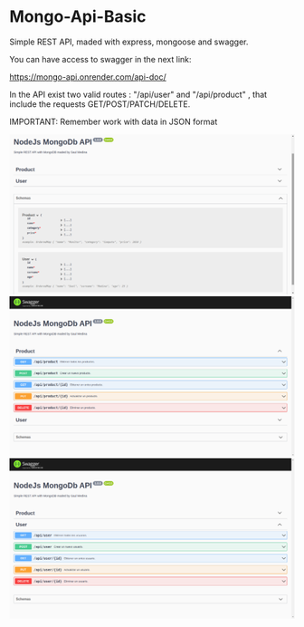 # Mongo-Api-Basic
Simple REST API, maded with express, mongoose and swagger.

You can have access to swagger in the next link:

https://mongo-api.onrender.com/api-doc/

In the API exist two valid routes : "/api/user" and "/api/product" , that include the requests GET/POST/PATCH/DELETE.

IMPORTANT: Remember work with data in JSON format

![](/evidence/1.png)
![](/evidence/2.png)
![](/evidence/3.png)
